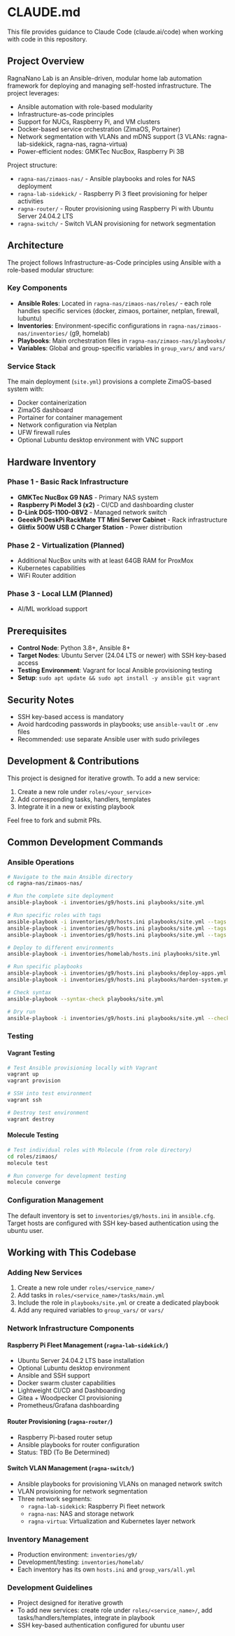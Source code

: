 # CLAUDE.md

This file provides guidance to Claude Code (claude.ai/code) when working with code in this repository.

## Project Overview

RagnaNano Lab is an Ansible-driven, modular home lab automation framework for deploying and managing self-hosted infrastructure. The project leverages:

- Ansible automation with role-based modularity
- Infrastructure-as-code principles
- Support for NUCs, Raspberry Pi, and VM clusters
- Docker-based service orchestration (ZimaOS, Portainer)
- Network segmentation with VLANs and mDNS support (3 VLANs: ragna-lab-sidekick, ragna-nas, ragna-virtua)
- Power-efficient nodes: GMKTec NucBox, Raspberry Pi 3B

Project structure:
- `ragna-nas/zimaos-nas/` - Ansible playbooks and roles for NAS deployment
- `ragna-lab-sidekick/` - Raspberry Pi 3 fleet provisioning for helper activities
- `ragna-router/` - Router provisioning using Raspberry Pi with Ubuntu Server 24.04.2 LTS
- `ragna-switch/` - Switch VLAN provisioning for network segmentation

## Architecture

The project follows Infrastructure-as-Code principles using Ansible with a role-based modular structure:

### Key Components
- **Ansible Roles**: Located in `ragna-nas/zimaos-nas/roles/` - each role handles specific services (docker, zimaos, portainer, netplan, firewall, lubuntu)
- **Inventories**: Environment-specific configurations in `ragna-nas/zimaos-nas/inventories/` (g9, homelab)
- **Playbooks**: Main orchestration files in `ragna-nas/zimaos-nas/playbooks/`
- **Variables**: Global and group-specific variables in `group_vars/` and `vars/`

### Service Stack
The main deployment (`site.yml`) provisions a complete ZimaOS-based system with:
- Docker containerization
- ZimaOS dashboard
- Portainer for container management
- Network configuration via Netplan
- UFW firewall rules
- Optional Lubuntu desktop environment with VNC support

## Hardware Inventory

### Phase 1 - Basic Rack Infrastructure
- **GMKTec NucBox G9 NAS** - Primary NAS system
- **Raspberry Pi Model 3 (x2)** - CI/CD and dashboarding cluster
- **D-Link DGS-1100-08V2** - Managed network switch
- **GeeekPi DeskPi RackMate TT Mini Server Cabinet** - Rack infrastructure
- **Glitfix 500W USB C Charger Station** - Power distribution

### Phase 2 - Virtualization (Planned)
- Additional NucBox units with at least 64GB RAM for ProxMox
- Kubernetes capabilities
- WiFi Router addition

### Phase 3 - Local LLM (Planned)
- AI/ML workload support

## Prerequisites

- **Control Node**: Python 3.8+, Ansible 8+
- **Target Nodes**: Ubuntu Server (24.04 LTS or newer) with SSH key-based access
- **Testing Environment**: Vagrant for local Ansible provisioning testing
- **Setup**: `sudo apt update && sudo apt install -y ansible git vagrant`

## Security Notes

- SSH key-based access is mandatory
- Avoid hardcoding passwords in playbooks; use `ansible-vault` or `.env` files
- Recommended: use separate Ansible user with sudo privileges

## Development & Contributions

This project is designed for iterative growth. To add a new service:
1. Create a new role under `roles/<your_service>`
2. Add corresponding tasks, handlers, templates
3. Integrate it in a new or existing playbook

Feel free to fork and submit PRs.

## Common Development Commands

### Ansible Operations
```bash
# Navigate to the main Ansible directory
cd ragna-nas/zimaos-nas/

# Run the complete site deployment
ansible-playbook -i inventories/g9/hosts.ini playbooks/site.yml

# Run specific roles with tags
ansible-playbook -i inventories/g9/hosts.ini playbooks/site.yml --tags docker
ansible-playbook -i inventories/g9/hosts.ini playbooks/site.yml --tags zimaos,portainer
ansible-playbook -i inventories/g9/hosts.ini playbooks/site.yml --tags lubuntu

# Deploy to different environments
ansible-playbook -i inventories/homelab/hosts.ini playbooks/site.yml

# Run specific playbooks
ansible-playbook -i inventories/g9/hosts.ini playbooks/deploy-apps.yml
ansible-playbook -i inventories/g9/hosts.ini playbooks/harden-system.yml

# Check syntax
ansible-playbook --syntax-check playbooks/site.yml

# Dry run
ansible-playbook -i inventories/g9/hosts.ini playbooks/site.yml --check
```

### Testing

#### Vagrant Testing
```bash
# Test Ansible provisioning locally with Vagrant
vagrant up
vagrant provision

# SSH into test environment
vagrant ssh

# Destroy test environment
vagrant destroy
```

#### Molecule Testing
```bash
# Test individual roles with Molecule (from role directory)
cd roles/zimaos/
molecule test

# Run converge for development testing
molecule converge
```

### Configuration Management
The default inventory is set to `inventories/g9/hosts.ini` in `ansible.cfg`. Target hosts are configured with SSH key-based authentication using the ubuntu user.

## Working with This Codebase

### Adding New Services
1. Create a new role under `roles/<service_name>/`
2. Add tasks in `roles/<service_name>/tasks/main.yml`
3. Include the role in `playbooks/site.yml` or create a dedicated playbook
4. Add any required variables to `group_vars/` or `vars/`

### Network Infrastructure Components

#### Raspberry Pi Fleet Management (`ragna-lab-sidekick/`)
- Ubuntu Server 24.04.2 LTS base installation
- Optional Lubuntu desktop environment
- Ansible and SSH support
- Docker swarm cluster capabilities
- Lightweight CI/CD and Dashboarding
- Gitea + Woodpecker CI provisioning
- Prometheus/Grafana dashboarding

#### Router Provisioning (`ragna-router/`)
- Raspberry Pi-based router setup
- Ansible playbooks for router configuration
- Status: TBD (To Be Determined)

#### Switch VLAN Management (`ragna-switch/`)
- Ansible playbooks for provisioning VLANs on managed network switch
- VLAN provisioning for network segmentation
- Three network segments:
  - `ragna-lab-sidekick`: Raspberry Pi fleet network
  - `ragna-nas`: NAS and storage network
  - `ragna-virtua`: Virtualization and Kubernetes layer network

### Inventory Management
- Production environment: `inventories/g9/`
- Development/testing: `inventories/homelab/`
- Each inventory has its own `hosts.ini` and `group_vars/all.yml`

### Development Guidelines
- Project designed for iterative growth
- To add new services: create role under `roles/<service_name>/`, add tasks/handlers/templates, integrate in playbook
- SSH key-based authentication configured for ubuntu user
